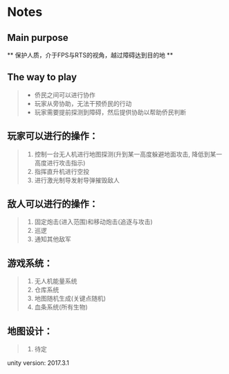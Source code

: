 # Notes
## Main purpose
** 保护人质，介于FPS与RTS的视角，越过障碍达到目的地 **
## The way to play
> - 侨民之间可以进行协作
> - 玩家从旁协助，无法干预侨民的行动
> - 玩家需要提前探测到障碍，然后提供协助以帮助侨民判断

## 玩家可以进行的操作：
> 1. 控制一台无人机进行地图探测(升到某一高度躲避地面攻击, 降低到某一高度进行攻击指示)
> 2. 指挥直升机进行空投
> 3. 进行激光制导发射导弹摧毁敌人

## 敌人可以进行的操作：
> 1. 固定炮击(进入范围)和移动炮击(追逐与攻击)
> 2. 巡逻
> 3. 通知其他敌军

## 游戏系统：
> 1. 无人机能量系统
> 2. 仓库系统
> 3. 地图随机生成(关键点随机)
> 4. 血条系统(所有生物)

## 地图设计：
> 1. 待定

unity version: 2017.3.1

